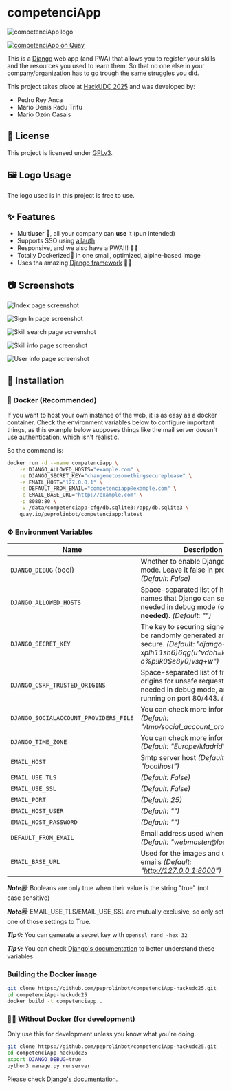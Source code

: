# competenciApp

![competenciApp logo](main/static/main/img/logo.svg)

[![competenciApp on Quay](https://quay.io/repository/peprolinbot/competenciapp/status "competenciapp on Quay")](https://quay.io/repository/peprolinbot/competenciapp)

This is a [Django](https://www.djangoproject.com/) web app (and PWA) that allows you to register your skills and the resources you used to learn them. So that no one else in your company/organization has to go trough the same struggles you did.

This project takes place at [HackUDC 2025](https://hackudc.gpul.org) and was developed by:

- Pedro Rey Anca
- Mario Denis Radu Trifu
- Mario Ozón Casais

## 📝 License

This project is licensed under [GPLv3](https://www.gnu.org/licenses/gpl-3.0.html).

## 🖼️ Logo Usage

The logo used is in this project is free to use.

## ✨ Features
- Multi**use**r 👥, all your company can **use** it (pun intended)
- Supports SSO using [allauth](https://allauth.org)
- Responsive, and we also have a PWA!!! 📱📱
- Totally Dockerized🐋 in one small, optimized, alpine-based image
- Uses tha amazing [Django framework](https://www.djangoproject.com/) 🐍🐍

## 📷 Screenshots

![Index page screenshot](screenshots/index.png)

![Sign In page screenshot](screenshots/signin.png)

![Skill search page screenshot](screenshots/skill_search.png)

![Skill info page screenshot](screenshots/skill_info.png)

![User info page screenshot](screenshots/user_info.png)

## 🔧 Installation

### 🐳 Docker (Recommended)

If you want to host your own instance of the web, it is as easy as a docker container. Check the environment variables below to configure important things, as this example below supposes things like the mail server doesn't use authentication, which isn't realistic.

So the command is:

```bash
docker run -d --name competenciapp \
    -e DJANGO_ALLOWED_HOSTS="example.com" \
    -e DJANGO_SECRET_KEY="changemetosomethingsecureplease" \
    -e EMAIL_HOST="127.0.0.1" \
    -e DEFAULT_FROM_EMAIL="competenciapp@example.com" \
    -e EMAIL_BASE_URL="http://example.com" \
    -p 8080:80 \
    -v /data/competenciapp-cfg/db.sqlite3:/app/db.sqlite3 \
    quay.io/peprolinbot/competenciapp:latest
```

### ⚙️ Environment Variables

| Name                     | Description |
|--------------------------|-------------|
| `DJANGO_DEBUG` (bool)    | Whether to enable Django's debug mode. Leave it false in production. _(Default: False)_ |
| `DJANGO_ALLOWED_HOSTS` | Space-separated list of host/domain names that Django can serve. Not needed in debug mode (**otherwise is needed**). _(Default: "")_ |
| `DJANGO_SECRET_KEY`  |  The key to securing signed data. Must be randomly generated and kept secure. _(Default: "django-insecure-xplh11sh6)6qg(u^vdbh=*kp=hae*#r-o%p!ik0$e8y0)vsq+w")_ |
| `DJANGO_CSRF_TRUSTED_ORIGINS` | Space-separated list of trusted origins for unsafe requests. Not needed in debug mode, and when running on port 80/443. _(Default: "")_ |
| `DJANGO_SOCIALACCOUNT_PROVIDERS_FILE` | You can check more information [here](https://docs.allauth.org/en/dev/socialaccount/provider_configuration.html) _(Default: "/tmp/social_account_providers.json")_ |
| `DJANGO_TIME_ZONE`  |  You can check more information [here](https://docs.djangoproject.com/en/5.1/ref/settings/#:~:text=TIME_ZONE) _(Default: "Europe/Madrid")_ |
| `EMAIL_HOST`  |  Smtp server host  _(Default: "localhost")_
| `EMAIL_USE_TLS`  |  _(Default: False)_
| `EMAIL_USE_SSL`  |  _(Default: False)_
| `EMAIL_PORT`  |  _(Default: 25)_
| `EMAIL_HOST_USER`  |   _(Default: "")_
| `EMAIL_HOST_PASSWORD`  |   _(Default: "")_
| `DEFAULT_FROM_EMAIL`  |  Email address used when sending  _(Default: "webmaster@localhost")_
| `EMAIL_BASE_URL`  |  Used for the images and urls in the emails  _(Default: "http://127.0.0.1:8000")_


_**Note🗒️:**_ Booleans are only true when their value is the string "true" (not case sensitive)

_**Note🗒️:**_ EMAIL_USE_TLS/EMAIL_USE_SSL are mutually exclusive, so only set one of those settings to True.

_**Tip💡:**_ You can generate a secret key with `openssl rand -hex 32`

_**Tip💡:**_ You can check [Django's documentation](https://docs.djangoproject.com/en/5.1/) to better understand these variables

### Building the Docker image

```bash
git clone https://github.com/peprolinbot/competenciApp-hackudc25.git
cd competenciApp-hackudc25
docker build -t competenciapp .
```

### 💪🏻 Without Docker (for development)

Only use this for development unless you know what you're doing.

```bash
git clone https://github.com/peprolinbot/competenciApp-hackudc25.git
cd competenciApp-hackudc25
export DJANGO_DEBUG=true
python3 manage.py runserver
```

Please check [Django's documentation](https://docs.djangoproject.com/en/5.1).
